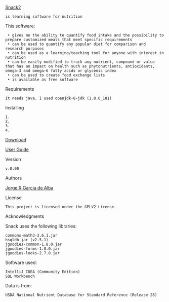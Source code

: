 [Snack2](https://x-jrga.github.io/snack2 "Snack: Learning Software for Nutrition")

    is learning software for nutrition

This software:

     • gives me the ability to quantify food intake and the possibility to prepare customized meals that meet specific requirements
     • can be used to quantify any popular diet for comparison and research purposes
     • can be used as a learning/teaching tool for anyone with interest in nutrition
     • can be easily modified to track any nutrient, compound or value that has an impact on health such as phytonutrients, antioxidants, omega-3 and omega-6 fatty acids or glycemic index
     • can be used to create food exchange lists
     • is available as free software

Requirements

    It needs java. I used openjdk-8-jdk (1.8.0_181)

Installing

    1.  
    2. 
    3. 
    4. 
    
[Download](https:// "Snack: Learning Software for Nutrition")

[User Guide](https:// "Snack: Learning Software for Nutrition")

Version
 
    v.0.00

Authors

[Jorge R Garcia de Alba](https://x-jrga.github.io "Snack: Learning Software for Nutrition")

License

    This project is licensed under the GPLV2 License.

Acknowledgments

Snack uses the following libraries:

    commons-math3-3.6.1.jar
    hsqldb.jar (v2.5.1)
    jgoodies-common-1.8.0.jar
    jgoodies-forms-1.8.0.jar
    jgoodies-looks-2.7.0.jar

Software used:

    IntelliJ IDEA (Community Edition)
    SQL Workbench

Data is from:

    USDA National Nutrient Database for Standard Reference (Release 28)